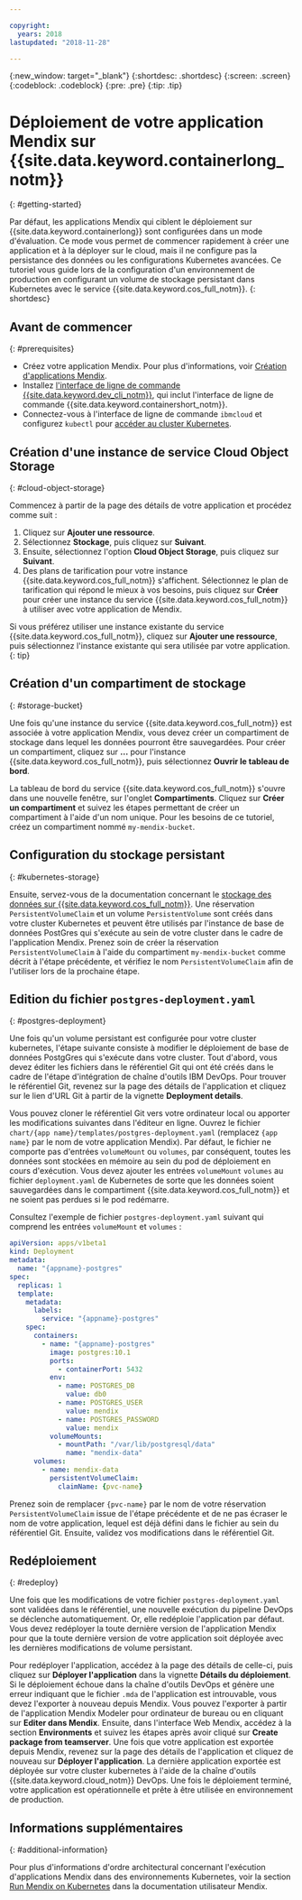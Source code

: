 ```yaml
---

copyright:
  years: 2018
lastupdated: "2018-11-28"

---
```


{:new_window: target="_blank"}
{:shortdesc: .shortdesc}
{:screen: .screen}
{:codeblock: .codeblock}
{:pre: .pre}
{:tip: .tip}

# Déploiement de votre application Mendix sur {{site.data.keyword.containerlong_notm}}
{: #getting-started}

Par défaut, les applications Mendix qui ciblent le déploiement sur {{site.data.keyword.containerlong}} sont configurées dans un mode d'évaluation. Ce mode vous permet de commencer rapidement à créer une application et à la déployer sur le cloud, mais il ne configure pas la persistance des données ou les configurations Kubernetes avancées. Ce tutoriel vous guide lors de la configuration d'un environnement de production en configurant un volume de stockage persistant dans Kubernetes avec le service {{site.data.keyword.cos_full_notm}}.
{: shortdesc}

## Avant de commencer
{: #prerequisites}

- Créez votre application Mendix. Pour plus d'informations, voir [Création d'applications Mendix](/docs/apps/tutorials/tutorial_mendix_getting_started.html).
- Installez [l'interface de ligne de commande {{site.data.keyword.dev_cli_notm}}](/docs/cli/index.html), qui inclut l'interface de ligne de commande {{site.data.keyword.containershort_notm}}.
- Connectez-vous à l'interface de ligne de commande `ibmcloud` et configurez `kubectl` pour [accéder au cluster Kubernetes](/docs/containers/cs_tutorials.html#cs_cluster_tutorial_lesson3).

## Création d'une instance de service Cloud Object Storage
{: #cloud-object-storage}

Commencez à partir de la page des détails de votre application et procédez comme suit :
1. Cliquez sur **Ajouter une ressource**.
2. Sélectionnez **Stockage**, puis cliquez sur **Suivant**.
3. Ensuite, sélectionnez l'option **Cloud Object Storage**, puis cliquez sur **Suivant**.
4. Des plans de tarification pour votre instance {{site.data.keyword.cos_full_notm}} s'affichent. Sélectionnez le plan de tarification qui répond le mieux à vos besoins, puis cliquez sur **Créer** pour créer une instance du service {{site.data.keyword.cos_full_notm}} à utiliser avec votre application de Mendix.

  Si vous préférez utiliser une instance existante du service {{site.data.keyword.cos_full_notm}}, cliquez sur **Ajouter une ressource**, puis sélectionnez l'instance existante qui sera utilisée par votre application.
  {: tip}

## Création d'un compartiment de stockage
{: #storage-bucket}

Une fois qu'une instance du service {{site.data.keyword.cos_full_notm}} est associée à votre application Mendix, vous devez créer un compartiment de stockage dans lequel les données pourront être sauvegardées. Pour créer un compartiment, cliquez sur **...** pour l'instance {{site.data.keyword.cos_full_notm}}, puis sélectionnez **Ouvrir le tableau de bord**.  

La tableau de bord du service {{site.data.keyword.cos_full_notm}} s'ouvre dans une nouvelle fenêtre, sur l'onglet **Compartiments**. Cliquez sur **Créer un compartiment** et suivez les étapes permettant de créer un compartiment à l'aide d'un nom unique. Pour les besoins de ce tutoriel, créez un compartiment nommé `my-mendix-bucket`.

## Configuration du stockage persistant
{: #kubernetes-storage}

Ensuite, servez-vous de la documentation concernant le [stockage des données sur {{site.data.keyword.cos_full_notm}}](/docs/containers/cs_storage_cos.html). Une réservation `PersistentVolumeClaim` et un volume `PersistentVolume` sont créés dans votre cluster Kubernetes et peuvent être utilisés par l'instance de base de données PostGres qui s'exécute au sein de votre cluster dans le cadre de l'application Mendix. Prenez soin de créer la réservation `PersistentVolumeClaim` à l'aide du compartiment `my-mendix-bucket` comme décrit à l'étape précédente, et vérifiez le nom `PersistentVolumeClaim` afin de l'utiliser lors de la prochaine étape.

## Edition du fichier `postgres-deployment.yaml`
{: #postgres-deployment}

Une fois qu'un volume persistant est configurée pour votre cluster kubernetes, l'étape suivante consiste à modifier le déploiement de base de données PostgGres qui s'exécute dans votre cluster. Tout d'abord, vous devez éditer les fichiers dans le référentiel Git qui ont été créés dans le cadre de l'étape d'intégration de chaîne d'outils IBM DevOps. Pour trouver le référentiel Git, revenez sur la page des détails de l'application et cliquez sur le lien d'URL Git à partir de la vignette **Deployment details**.  

Vous pouvez cloner le référentiel Git vers votre ordinateur local ou apporter les modifications suivantes dans l'éditeur en ligne. Ouvrez le fichier `chart/{app name}/templates/postgres-deployment.yaml` (remplacez `{app name}` par le nom de votre application Mendix). Par défaut, le fichier ne comporte pas d'entrées `volumeMount` ou `volumes`, par conséquent, toutes les données sont stockées en mémoire au sein du pod de déploiement en cours d'exécution. Vous devez ajouter les entrées `volumeMount` `volumes` au fichier `deployment.yaml` de Kubernetes de sorte que les données soient sauvegardées dans le compartiment {{site.data.keyword.cos_full_notm}} et ne soient pas perdues si le pod redémarre. 

Consultez l'exemple de fichier `postgres-deployment.yaml` suivant qui comprend les entrées `volumeMount` et `volumes` :  
```yaml
apiVersion: apps/v1beta1
kind: Deployment
metadata:
  name: "{appname}-postgres"
spec:
  replicas: 1
  template:
    metadata:
      labels:
        service: "{appname}-postgres"
    spec:
      containers:
        - name: "{appname}-postgres"
          image: postgres:10.1
          ports:
            - containerPort: 5432
          env:
            - name: POSTGRES_DB
              value: db0
            - name: POSTGRES_USER
              value: mendix
            - name: POSTGRES_PASSWORD
              value: mendix
          volumeMounts:
            - mountPath: "/var/lib/postgresql/data"
              name: "mendix-data"
      volumes:
        - name: mendix-data
          persistentVolumeClaim:
            claimName: {pvc-name}
```

Prenez soin de remplacer `{pvc-name}` par le nom de votre réservation `PersistentVolumeClaim` issue de l'étape précédente et de ne pas écraser le nom de votre application, lequel est déjà défini dans le fichier au sein du référentiel Git. Ensuite, validez vos modifications dans le référentiel Git.

## Redéploiement
{: #redeploy}

Une fois que les modifications de votre fichier `postgres-deployment.yaml` sont validées dans le référentiel, une nouvelle exécution du pipeline DevOps se déclenche automatiquement. Or, elle redéploie l'application par défaut. Vous devez redéployer la toute dernière version de l'application Mendix pour que la toute dernière version de votre application soit déployée avec les dernières modifications de volume persistant.

Pour redéployer l'application, accédez à la page des détails de celle-ci, puis cliquez sur **Déployer l'application** dans la vignette **Détails du déploiement**. Si le déploiement échoue dans la chaîne d'outils DevOps et génère une erreur indiquant que le fichier `.mda` de l'application est introuvable, vous devez l'exporter à nouveau depuis Mendix. Vous pouvez l'exporter à partir de l'application Mendix Modeler pour ordinateur de bureau ou en cliquant sur **Editer dans Mendix**. Ensuite, dans l'interface Web Mendix, accédez à la section **Environments** et suivez les étapes après avoir cliqué sur **Create package from teamserver**. Une fois que votre application est exportée depuis Mendix, revenez sur la page des détails de l'application et cliquez de nouveau sur **Déployer l'application**. La dernière application exportée est déployée sur votre cluster kubernetes à l'aide de la chaîne d'outils {{site.data.keyword.cloud_notm}} DevOps. Une fois le déploiement terminé, votre application est opérationnelle et prête à être utilisée en environnement de production.

## Informations supplémentaires
{: #additional-information}

Pour plus d'informations d'ordre architectural concernant l'exécution d'applications Mendix dans des environnements Kubernetes, voir la section [Run Mendix on Kubernetes](https://docs.mendix.com/developerportal/deploy/run-mendix-on-kubernetes) dans la documentation utilisateur Mendix.
